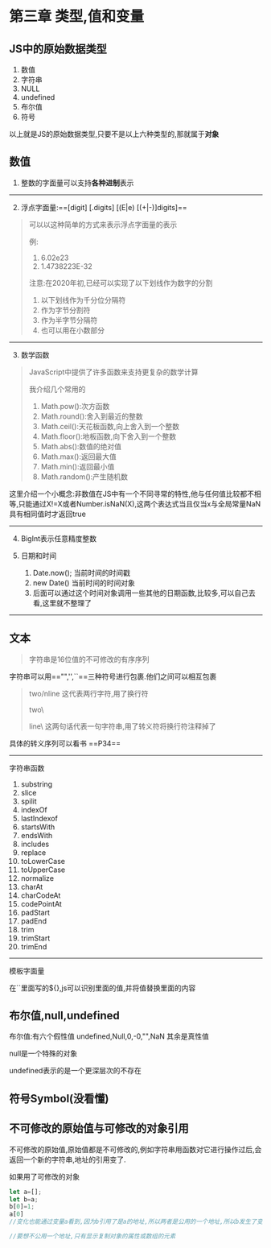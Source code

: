 # 第三章 类型,值和变量

## JS中的原始数据类型

1. 数值
2. 字符串
3. NULL
4. undefined
5. 布尔值
6. 符号

以上就是JS的原始数据类型,只要不是以上六种类型的,那就属于**对象**

## 数值

1. 整数的字面量可以支持**各种进制**表示

---

2. 浮点字面量:==[digit] [.digits] [(E|e) [(+|-)]digits]==

> 可以以这种简单的方式来表示浮点字面量的表示
>
> 例: 
>
> 1. 6.02e23
> 2. 1.4738223E-32
>
> 注意:在2020年初,已经可以实现了以下划线作为数字的分割
>
> 1. 以下划线作为千分位分隔符
> 2. 作为字节分割符
> 3. 作为半字节分隔符
> 4. 也可以用在小数部分

---

3. 数学函数

> JavaScript中提供了许多函数来支持更复杂的数学计算
>
> 我介绍几个常用的
>
> 1. Math.pow():次方函数
> 2. Math.round():舍入到最近的整数
> 3. Math.ceil():天花板函数,向上舍入到一个整数
> 4. Math.floor():地板函数,向下舍入到一个整数
> 5. Math.abs():数值的绝对值
> 6. Math.max():返回最大值
> 7. Math.min():返回最小值
> 8. Math.random():产生随机数

这里介绍一个小概念:非数值在JS中有一个不同寻常的特性,他与任何值比较都不相等,只能通过X!=X或者Number.isNaN(X),这两个表达式当且仅当x与全局常量NaN具有相同值时才返回true

---

4. BigInt表示任意精度整数

5. 日期和时间
   1. Date.now();  当前时间的时间戳
   2. new Date()   当前时间的时间对象
   3. 后面可以通过这个时间对象调用一些其他的日期函数,比较多,可以自己去看,这里就不整理了

---

## 文本

> 字符串是16位值的不可修改的有序序列

字符串可以用=="",'',``==三种符号进行包裹.他们之间可以相互包裹

> two/nline               这代表两行字符,用了换行符
>
> two\
>
> line\              这两句话代表一句字符串,用了转义符将换行符注释掉了

具体的转义序列可以看书 ==P34==

---

字符串函数

1. substring
2. slice
3. spilit
4. indexOf
5. lastIndexof
6. startsWith
7. endsWith
8. includes
9. replace
10. toLowerCase
11. toUpperCase
12. normalize
13. charAt
14. charCodeAt
15. codePointAt
16. padStart
17. padEnd
18. trim
19. trimStart
20. trimEnd

---

模板字面量

在``里面写的${},js可以识别里面的值,并将值替换里面的内容

## 布尔值,null,undefined

布尔值:有六个假性值 undefined,Null,0,-0,"",NaN    其余是真性值

null是一个特殊的对象

undefined表示的是一个更深层次的不存在

## 符号Symbol(没看懂)

## 不可修改的原始值与可修改的对象引用

不可修改的原始值,原始值都是不可修改的,例如字符串用函数对它进行操作过后,会返回一个新的字符串,地址的引用变了.

如果用了可修改的对象

```js
let a=[];
let b=a;
b[0]=1;
a[0]  
//变化也能通过变量a看到,因为b引用了是a的地址,所以两者是公用的一个地址,所以b发生了变化,a也会发生变化
```

```js
//要想不公用一个地址,只有显示复制对象的属性或数组的元素
```

